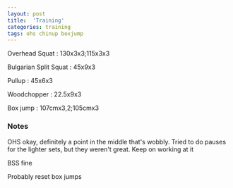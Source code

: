 ```yaml
---
layout: post
title:  'Training'
categories: training
tags: ohs chinup boxjump
---
```


Overhead Squat  : 130x3x3;115x3x3

Bulgarian Split Squat : 45x9x3

Pullup  : 45x6x3

Woodchopper : 22.5x9x3

Box jump  : 107cmx3,2;105cmx3


### Notes

OHS okay, definitely a point in the middle that's wobbly. Tried to do pauses for the lighter sets, but they weren't great. Keep on working at it

BSS fine

Probably reset box jumps
